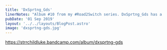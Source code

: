 ```yaml
---
title: 'DxSprtng_Gds'
linerNotes: "Album #10 from my #Road2Switch series. DxSprtng_Gds has a sporty theme, as you might have guessed."
pubDate: '01 Sep 2019'
layout: '../../layouts/BlogPost.astro'
image: 'dxsprtng-gds.jpg'
---
```


https://strrchildluke.bandcamp.com/album/dxsprtng-gds
